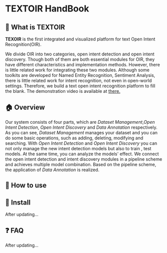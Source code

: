 # TEXTOIR HandBook

## :pushpin: What is TEXTOIR
**TEXOIR** is the first integrated and visualized platform for text Open Intent Recognition(OIR). 

We divide OIR into two categories, open intent detection and open intent discovery. Though both of them are both essential modules for OIR, they have different characteristics and implementation methods. However, there is little related work for integrating these two modules. Although some toolkits are developed for Named Entity Recognition, Sentiment Analysis, there is little related work for intent recognition, not even in open-world settings. Therefore, we build a text open intent recognition platform to fill the blank. The demonstration video is available at [there.](https://github.com/XTenLee/TEXTOIR)

## :house:  Overview
Our system consists of four parts, which are *Dataset Management*,*Open Intent Detection*, *Open Intent Discovery* and *Data Annotation* respectively. As you can see, *Dataset Management* manages your dataset and you can do some basic operations, such as adding, deleting, modifying and searching. With *Open Intent Detection* and *Open Intent Discovery* you can not only manage the new intent detection models but also to train , test models. At the same time, you can analyze the models' effect. We connect the open intent detection and intent discovery modules in a pipeline scheme and achieves multiple model combination. Based on the pipeline scheme, the application of *Data Annotation* is realized.

## :loudspeaker: How to use

## :hammer: Install

After updating...

## :question: FAQ

After updating...
  
